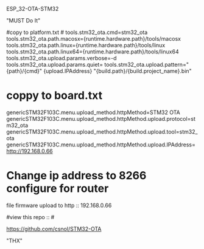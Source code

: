 ESP_32-OTA-STM32

"MUST Do It"

#copy to  platform.txt #
tools.stm32_ota.cmd=stm32_ota
tools.stm32_ota.path.macosx={runtime.hardware.path}/tools/macosx
tools.stm32_ota.path.linux={runtime.hardware.path}/tools/linux
tools.stm32_ota.path.linux64={runtime.hardware.path}/tools/linux64
tools.stm32_ota.upload.params.verbose=-d
tools.stm32_ota.upload.params.quiet=
tools.stm32_ota.upload.pattern="{path}/{cmd}" {upload.IPAddress} "{build.path}/{build.project_name}.bin"


# coppy to board.txt 
genericSTM32F103C.menu.upload_method.httpMethod=STM32 OTA
genericSTM32F103C.menu.upload_method.httpMethod.upload.protocol=stm32_ota
genericSTM32F103C.menu.upload_method.httpMethod.upload.tool=stm32_ota
genericSTM32F103C.menu.upload_method.httpMethod.upload.IPAddress=http://192.168.0.66 
# Change ip address to 8266 configure for router

file firmware upload to http :: 192.168.0.66


#view this repo :: # 

https://github.com/csnol/STM32-OTA

"THX"

